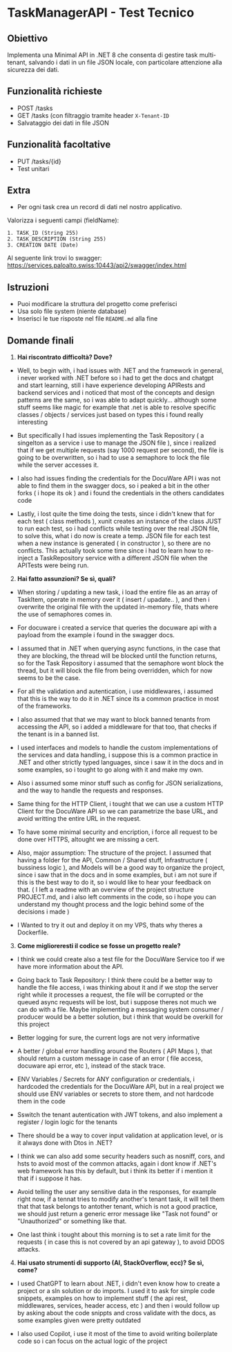 # TaskManagerAPI - Test Tecnico

## Obiettivo

Implementa una Minimal API in .NET 8 che consenta di gestire task multi-tenant, salvando i dati in un file JSON locale, con particolare attenzione alla sicurezza dei dati.

## Funzionalità richieste

- POST /tasks
- GET /tasks (con filtraggio tramite header `X-Tenant-ID`
- Salvataggio dei dati in file JSON

## Funzionalità facoltative

- PUT /tasks/{id}
- Test unitari

## Extra

- Per ogni task crea un record di dati nel nostro applicativo. 

Valorizza i seguenti campi (fieldName):

	1. TASK_ID (String 255)
	2. TASK_DESCRIPTION (String 255)
	3. CREATION DATE (Date)

Al seguente link trovi lo swagger: https://services.paloalto.swiss:10443/api2/swagger/index.html

## Istruzioni

- Puoi modificare la struttura del progetto come preferisci
- Usa solo file system (niente database)
- Inserisci le tue risposte nel file `README.md` alla fine

## Domande finali

1. **Hai riscontrato difficoltà? Dove?**
- Well, to begin with, i had issues with .NET and the framework in general, i never worked with .NET before so i had to get the docs and chatgpt and start learning, still i have experience developing APIRests and backend services and i noticed that most of the concepts and design patterns are the same, so i was able to adapt quickly... although some stuff seems like magic for example that .net is able to resolve specific classes / objects / services just based on types this i found really interesting

- But specifically I had issues implementing the Task Repository ( a singelton as a service i use to manage the JSON file ), since i realized that if we get multiple requests (say 1000 request per second), the file is going to be overwritten, so i had to use a semaphore to lock the file while the server accesses it.

- I also had issues finding the credentials for the DocuWare API i was not able to find them in the swagger docs, so i peaked a bit in the other forks ( i hope its ok ) and i found the credentials in the others candidates code

- Lastly, i lost quite the time doing the tests, since i didn't knew that for each test ( class methods ), xunit creates an instance of the class JUST to run each test, so i had conflicts while testing over the real JSON file, to solve this, what i do now is create a temp. JSON file for each test when a new instance is generated ( in constructor ), so there are no conflicts. This actually took some time since i had to learn how to re-inject a TaskRepository service with a different JSON file when the APITests were being run.

2. **Hai fatto assunzioni? Se sì, quali?**
- When storing / updating a new task, i load the entire file as an array of TaskItem, operate in memory over it ( insert / upadate.. ), and then i overwrite the original file with the updated in-memory file, thats where the use of semaphores comes in.

- For docuware i created a service that queries the docuware api with a payload from the example i found in the swagger docs.

- I assumed that in .NET when querying async functions, in the case that they are blocking, the thread will be blocked until the function returns, so for the Task Repository i assumed that the semaphore wont block the thread, but it will block the file from being overridden, which for now seems to be the case.

- For all the validation and autentication, i use middlewares, i assumed that this is the way to do it in .NET since its a common practice in most of the frameworks.

- I also assumed that that we may want to block banned tenants from accessing the API, so i added a middleware for that too, that checks if the tenant is in a banned list.

- I used interfaces and models to handle the custom implementations of the services and data handling, i suppose this is a common practice in .NET and other strictly typed languages, since i saw it in the docs and in some examples, so i tought to go along with it and make my own.

- Also i assumed some minor stuff such as config for JSON serializations, and the way to handle the requests and responses.

- Same thing for the HTTP Client, i tought that we can use a custom HTTP Client for the DocuWare API so we can parametrize the base URL, and avoid writting the entire URL in the request.

- To have some minimal security and encription, i force all request to be done over HTTPS, altought we are missing a cert.

- Also, major assumption: The structure of the project. I assumed that having a folder for the API, Common / Shared stuff, Infrastructure ( bussiness logic ), and Models will be a good way to organize the project, since i saw that in the docs and in some examples, but i am not sure if this is the best way to do it, so i would like to hear your feedback on that. ( I left a readme with an overview of the project structure PROJECT.md, and i also left comments in the code, so i hope you can understand my thought process and the logic behind some of the decisions i made )

- I Wanted to try it out and deploy it on my VPS, thats why theres a Dockerfile.

3. **Come miglioreresti il codice se fosse un progetto reale?**
- I think we could create also a test file for the DocuWare Service too if we have more information about the API.

- Going back to Task Repository: I think there could be a better way to handle the file access, i was thinking about it and if we stop the server right while it processes a request, the file will be corrupted or the queued async requests will be lost, but i suppose theres not much we can do with a file. Maybe implementing a messaging system consumer / producer would be a better solution, but i think that would be overkill for this project

- Better logging for sure, the current logs are not very informative

- A better / global error handling around the Routers ( API Maps ), that should return a custom message in case of an error ( file access, docuware api error, etc ), instead of the stack trace.

- ENV Variables / Secrets for ANY configuration or credentials, i hardcoded the credentials for the DocuWare API, but in a real project we should use ENV variables or secrets to store them, and not hardcode them in the code

- Sswitch the tenant autentication with JWT tokens, and also implement a register / login logic for the tenants

- There should be a way to cover input validation at application level, or is it always done with Dtos in .NET?

- I think we can also add some security headers such as nosniff, cors, and hsts to avoid most of the common attacks, again i dont know if .NET's web framework has this by default, but i think its better if i mention it that if i suppose it has.

- Avoid telling the user any sensitive data in the responses, for example right now, if a tennat tries to modify another's tenant task, it will tell them that that task belongs to antother tenant, which is not a good practice, we should just return a generic error message like "Task not found" or "Unauthorized" or something like that.

- One last think i tought about this morning is to set a rate limit for the requests ( in case this is not covered by an api gateway ), to avoid DDOS attacks.

4. **Hai usato strumenti di supporto (AI, StackOverflow, ecc)? Se sì, come?**
- I used ChatGPT to learn about .NET, i didn't even know how to create a project or a sln solution or do imports. I used it to ask for simple code snippets, examples on how to implement stuff ( the api rest, middlewares, services, header access, etc ) and then i would follow up by asking about the code snippts and cross validate with the docs, as some examples given were pretty outdated

- I also used Copilot, i use it most of the time to avoid writing boilerplate code so i can focus on the actual logic of the project
